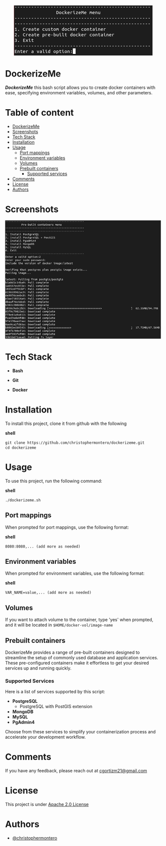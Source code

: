 <p align="center"><img src="assets/dockerizeme.png" alt="logo"></p>

# DockerizeMe
 
**_DockerizeMe_** this bash script allows you to create docker containers with ease, specifying environment variables, volumes, and other parameters.

# Table of content

- [DockerizeMe](#dockerizeme)
- [Screenshots](#screenshots)
- [Tech Stack](#tech-stack)
- [Installation](#installation)
- [Usage](#usage)
  - [Port mappings](#port-mappings)
  - [Environment variables](#environment-variables)
  - [Volumes](#volumes)
  - [Prebuilt containers](#prebuilt-containers)
    - [Supported services](#supported-services)
- [Comments](#comments)
- [License](#license)
- [Authors](#authors)

# Screenshots

![prebuilt](./assets/prebuilt.png)

# Tech Stack

- **Bash**

- **Git** 

- **Docker**

# Installation

To install this project, clone it from github with the following

**shell**

```
git clone https://github.com/christophermontero/dockerizeme.git
cd dockerizeme
```

# Usage

To use this project, run the following command:

**shell**

```
./dockerizeme.sh
```

## Port mappings

When prompted for port mappings, use the following format:

**shell**

```
8080:8080,... (add more as needed)
```

## Environment variables

When prompted for environment variables, use the following format:

**shell**

```
VAR_NAME=value,... (add more as needed)
```

## Volumes

If you want to attach volume to the container, type 'yes' when prompted, and it will be located in `$HOME/docker-vol/image-name`

## Prebuilt containers

DockerizeMe provides a range of pre-built containers designed to streamline the setup of commonly used database and application services. These pre-configured containers make it effortless to get your desired services up and running quickly.

### Supported Services

Here is a list of services supported by this script:

- **PostgreSQL**
  - PostgreSQL with PostGIS extension
- **MongoDB**
- **MySQL**
- **PgAdmin4**

Choose from these services to simplify your containerization process and accelerate your development workflow.

# Comments

If you have any feedback, please reach out at cgortizm21@gmail.com

# License

This project is under [Apache 2.0 License](https://www.apache.org/licenses/LICENSE-2.0)

# Authors

- [@christophermontero](https://github.com/christophermontero)

